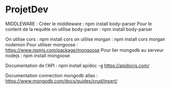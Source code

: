 # ProjetDev

MIDDLEWARE :
Créer le middleware : npm install body-parser
Pour le content de la requête on utilise body-parser : npm install body-parser

On utilise cors  : npm install cors
on utilise morgan : npm install cors morgan nodemon
Pour utiliser mongoose : <https://www.npmjs.com/package/mongoose>
Pour lier mongodb au serveur nodejs : npm install mongoose

Documentation de l'API : npm install apidoc -g
<https://apidocjs.com/>

Documentation connection mongodb atlas :
<https://www.mongodb.com/docs/guides/crud/insert/>
